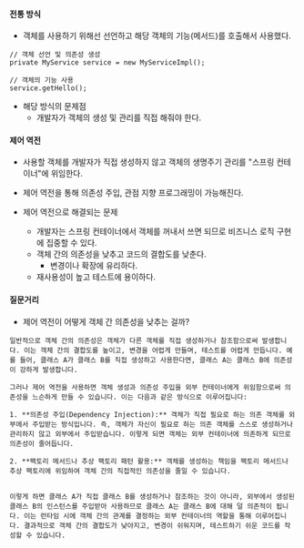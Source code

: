 #### 전통 방식
- 객체를 사용하기 위해선 선언하고 해당 객체의 기능(메서드)를 호출해서 사용했다.
```
// 객체 선언 및 의존성 생성
private MyService service = new MyServiceImpl();

// 객체의 기능 사용
service.getHello();
```

- 해당 방식의 문제점
	- 개발자가 객체의 생성 및 관리를 직접 해줘야 한다.


#### 제어 역전
- 사용할 객체를 개발자가 직접 생성하지 않고 객체의 생명주기 관리를 "스프링 컨테이너"에 위임한다.
- 제어 역전을 통해 의존성 주입, 관점 지향 프로그래밍이 가능해진다.

- 제어 역전으로 해결되는 문제
	- 개발자는 스프링 컨테이너에서 객체를 꺼내서 쓰면 되므로 비즈니스 로직 구현에 집중할 수 있다.
	- 객체 간의 의존성을 낮추고 코드의 결합도를 낮춘다.
		- 변경이나 확장에 유리하다.
	- 재사용성이 높고 테스트에 용이하다.
	


#### 질문거리
- 제어 역전이 어떻게 객체 간 의존성을 낮추는 걸까?

```
일반적으로 객체 간의 의존성은 객체가 다른 객체를 직접 생성하거나 참조함으로써 발생합니다. 이는 객체 간의 결합도를 높이고, 변경을 어렵게 만들며, 테스트를 어렵게 만듭니다. 예를 들어, 클래스 A가 클래스 B를 직접 생성하고 사용한다면, 클래스 A는 클래스 B에 의존성이 강하게 발생합니다.

그러나 제어 역전을 사용하면 객체 생성과 의존성 주입을 외부 컨테이너에게 위임함으로써 의존성을 느슨하게 만들 수 있습니다. 이는 다음과 같은 방식으로 이루어집니다:

1. **의존성 주입(Dependency Injection):** 객체가 직접 필요로 하는 의존 객체를 외부에서 주입받는 방식입니다. 즉, 객체가 자신이 필요로 하는 의존 객체를 스스로 생성하거나 관리하지 않고 외부에서 주입받습니다. 이렇게 되면 객체는 외부 컨테이너에 의존하게 되므로 의존성이 줄어듭니다.
    
2. **팩토리 메서드나 추상 팩토리 패턴 활용:** 객체를 생성하는 책임을 팩토리 메서드나 추상 팩토리에 위임하여 객체 간의 직접적인 의존성을 줄일 수 있습니다.
    

이렇게 하면 클래스 A가 직접 클래스 B를 생성하거나 참조하는 것이 아니라, 외부에서 생성된 클래스 B의 인스턴스를 주입받아 사용하므로 클래스 A는 클래스 B에 대해 덜 의존적이 됩니다. 이는 런타임 시에 객체 간의 관계를 결정하는 외부 컨테이너의 역할을 통해 이루어집니다. 결과적으로 객체 간의 결합도가 낮아지고, 변경이 쉬워지며, 테스트하기 쉬운 코드를 작성할 수 있습니다.
```
